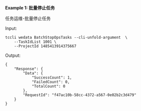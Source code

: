 **Example 1: 批量停止任务**

任务运维-批量停止任务

Input: 

```
tccli wedata BatchStopOpsTasks --cli-unfold-argument  \
    --TaskIdList 1001 \
    --ProjectId 1485413914375667
```

Output: 
```
{
    "Response": {
        "Data": {
            "SuccessCount": 1,
            "FailedCount": 0,
            "TotalCount": 0
        },
        "RequestId": "f47ac10b-58cc-4372-a567-0e02b2c3d479"
    }
}
```

